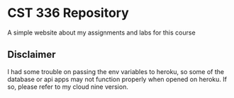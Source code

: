 # CST 336 Repository
A simple website about my assignments and labs for this course

## Disclaimer 
I had some trouble on passing the env variables to heroku, so some of the database or api apps may not function properly when opened on heroku. If so, please refer to my cloud nine version.
